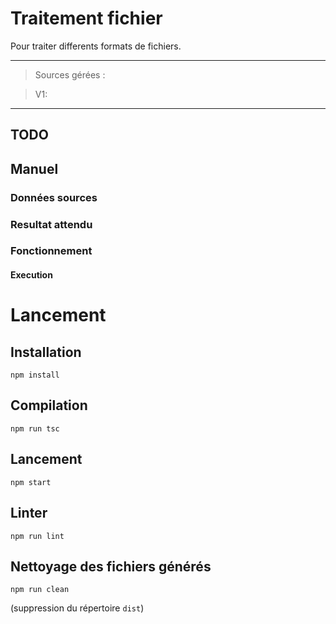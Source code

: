 # Traitement fichier
Pour traiter differents formats de fichiers.

------------------------------------
> Sources gérées : 


> V1:  



------------------------------------

## TODO



## Manuel

### Données sources

### Resultat attendu


### Fonctionnement


#### Execution


# Lancement

## Installation

```npm install```

## Compilation

```npm run tsc```

	
## Lancement

```npm start```
	
## Linter

```npm run lint```

## Nettoyage des fichiers générés

```npm run clean```

(suppression du répertoire `dist`)

